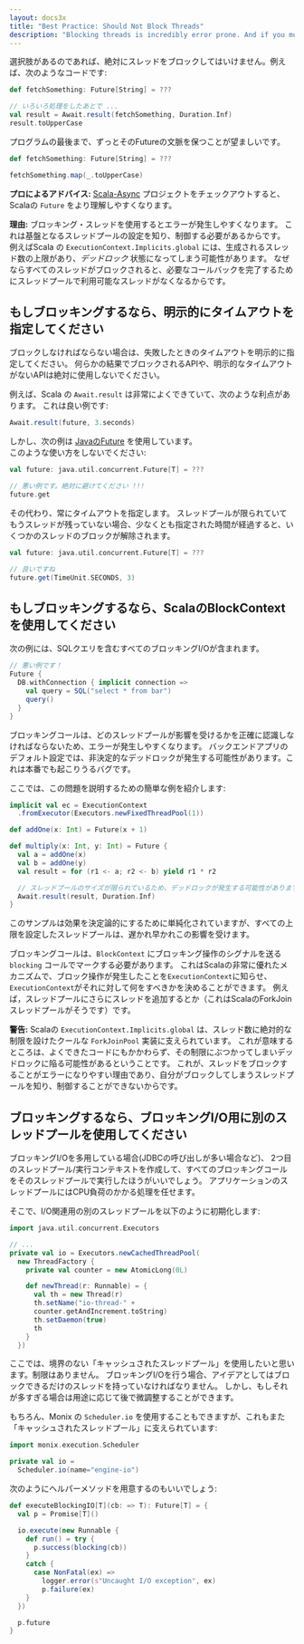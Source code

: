 ```yaml
---
layout: docs3x
title: "Best Practice: Should Not Block Threads"
description: "Blocking threads is incredibly error prone. And if you must block, do so with Scala's BlockContext and with explicit timeouts."
---
```


選択肢があるのであれば、絶対にスレッドをブロックしてはいけません。例えば、次のようなコードです:

```scala
def fetchSomething: Future[String] = ???

// いろいろ処理をしたあとで ...
val result = Await.result(fetchSomething, Duration.Inf)
result.toUpperCase
```

プログラムの最後まで、ずっとそのFutureの文脈を保つことが望ましいです。

```scala
def fetchSomething: Future[String] = ???

fetchSomething.map(_.toUpperCase)
```

**プロによるアドバイス:** [Scala-Async](https://github.com/scala/async) プロジェクトをチェックアウトすると、Scalaの `Future` をより理解しやすくなります。

**理由:** ブロッキング・スレッドを使用するとエラーが発生しやすくなります。
これは基盤となるスレッドプールの設定を知り、制御する必要があるからです。
例えばScala の `ExecutionContext.Implicits.global` には、生成されるスレッド数の上限があり、*デッドロック* 状態になってしまう可能性があります。
なぜならすべてのスレッドがブロックされると、必要なコールバックを完了するためにスレッドプールで利用可能なスレッドがなくなるからです。

## もしブロッキングするなら、明示的にタイムアウトを指定してください

ブロックしなければならない場合は、失敗したときのタイムアウトを明示的に指定してください。
何らかの結果でブロックされるAPIや、明示的なタイムアウトがないAPIは絶対に使用しないでください。

例えば、Scala の `Await.result` は非常によくできていて、次のような利点があります。
これは良い例です:

```scala
Await.result(future, 3.seconds)
```

しかし、次の例は [JavaのFuture](https://docs.oracle.com/javase/8/docs/api/java/util/concurrent/Future.html) を使用しています。  
このような使い方をしないでください:

```scala
val future: java.util.concurrent.Future[T] = ???

// 悪い例です。絶対に避けてください !!!
future.get
```

その代わり、常にタイムアウトを指定します。
スレッドプールが限られていてもうスレッドが残っていない場合、少なくとも指定された時間が経過すると、いくつかのスレッドのブロックが解除されます。

```scala
val future: java.util.concurrent.Future[T] = ???

// 良いですね
future.get(TimeUnit.SECONDS, 3)
```

## もしブロッキングするなら、ScalaのBlockContextを使用してください

次の例には、SQLクエリを含むすべてのブロッキングI/Oが含まれます。

```scala
// 悪い例です！
Future {
  DB.withConnection { implicit connection =>
    val query = SQL("select * from bar")
    query()
  }
}
```

ブロッキングコールは、どのスレッドプールが影響を受けるかを正確に認識しなければならないため、エラーが発生しやすくなります。
バックエンドアプリのデフォルト設定では、非決定的なデッドロックが発生する可能性があります。これは本番でも起こりうるバグです。

ここでは、この問題を説明するための簡単な例を紹介します:

```scala
implicit val ec = ExecutionContext
  .fromExecutor(Executors.newFixedThreadPool(1))

def addOne(x: Int) = Future(x + 1)

def multiply(x: Int, y: Int) = Future {
  val a = addOne(x)
  val b = addOne(y)
  val result = for (r1 <- a; r2 <- b) yield r1 * r2

  // スレッドプールのサイズが限られているため、デッドロックが発生する可能性があります！
  Await.result(result, Duration.Inf)
}
```

このサンプルは効果を決定論的にするために単純化されていますが、すべての上限を設定したスレッドプールは、遅かれ早かれこの影響を受けます。

ブロッキングコールは、`BlockContext` にブロッキング操作のシグナルを送る `blocking` コールでマークする必要があります。
これはScalaの非常に優れたメカニズムで、ブロック操作が発生したことを`ExecutionContext`に知らせ、`ExecutionContext`がそれに対して何をすべきかを決めることができます。
例えば，スレッドプールにさらにスレッドを追加するとか（これはScalaのForkJoinスレッドプールがそうです）です。

**警告:** Scalaの `ExecutionContext.Implicits.global` は、スレッド数に絶対的な制限を設けたクールな `ForkJoinPool` 実装に支えられています。
これが意味するところは、よくできたコードにもかかわらず、その制限にぶつかってしまいデッドロックに陥る可能性があるということです。
これが、スレッドをブロックすることがエラーになりやすい理由であり、自分がブロックしてしまうスレッドプールを知り、制御することができないからです。

## ブロッキングするなら、ブロッキングI/O用に別のスレッドプールを使用してください

ブロッキングI/Oを多用している場合(JDBCの呼び出しが多い場合など)、 2つ目のスレッドプール/実行コンテキストを作成して、すべてのブロッキングコールをそのスレッドプールで実行したほうがいいでしょう。
アプリケーションのスレッドプールにはCPU負荷のかかる処理を任せます。

そこで、I/O関連用の別のスレッドプールを以下のように初期化します:

```scala
import java.util.concurrent.Executors

// ...
private val io = Executors.newCachedThreadPool(
  new ThreadFactory {
    private val counter = new AtomicLong(0L)

    def newThread(r: Runnable) = {
      val th = new Thread(r)
      th.setName("io-thread-" +
      counter.getAndIncrement.toString)
      th.setDaemon(true)
      th
    }
  })
```

ここでは、境界のない「キャッシュされたスレッドプール」を使用したいと思います。制限はありません。
ブロッキングI/Oを行う場合、アイデアとしてはブロックできるだけのスレッドを持っていなければなりません。
しかし、もしそれが多すぎる場合は用途に応じて後で微調整することができます。

もちろん、Monix の `Scheduler.io` を使用することもできますが、これもまた「キャッシュされたスレッドプール」に支えられています:

```scala
import monix.execution.Scheduler

private val io = 
  Scheduler.io(name="engine-io")
```

次のようにヘルパーメソッドを用意するのもいいでしょう:

```scala
def executeBlockingIO[T](cb: => T): Future[T] = {
  val p = Promise[T]()

  io.execute(new Runnable {
    def run() = try {
      p.success(blocking(cb))
    }
    catch {
      case NonFatal(ex) =>
        logger.error(s"Uncaught I/O exception", ex)
        p.failure(ex)
    }
  })

  p.future
}
```


